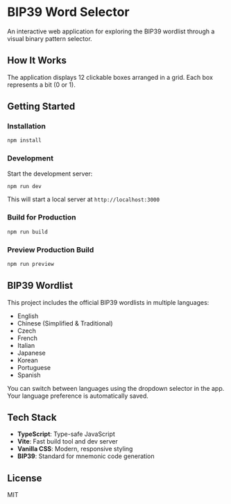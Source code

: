 # BIP39 Word Selector

An interactive web application for exploring the BIP39 wordlist through a visual binary pattern selector.

## How It Works

The application displays 12 clickable boxes arranged in a grid. Each box represents a bit (0 or 1).

## Getting Started

### Installation

```bash
npm install
```

### Development

Start the development server:

```bash
npm run dev
```

This will start a local server at `http://localhost:3000`

### Build for Production

```bash
npm run build
```

### Preview Production Build

```bash
npm run preview
```

## BIP39 Wordlist

This project includes the official BIP39 wordlists in multiple languages:

- English
- Chinese (Simplified & Traditional)
- Czech
- French
- Italian
- Japanese
- Korean
- Portuguese
- Spanish

You can switch between languages using the dropdown selector in the app. Your language preference is automatically saved.

## Tech Stack

- **TypeScript**: Type-safe JavaScript
- **Vite**: Fast build tool and dev server
- **Vanilla CSS**: Modern, responsive styling
- **BIP39**: Standard for mnemonic code generation

## License

MIT

